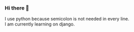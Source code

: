 ### Hi there 👋

I use python because semicolon is not needed in every line. <br>
I am currently learning on django.
